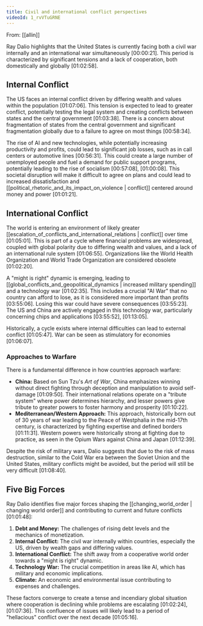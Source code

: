 ```yaml
---
title: Civil and international conflict perspectives
videoId: 1_rvVTuGRNE
---
```


From: [[allin]] <br/> 

Ray Dalio highlights that the United States is currently facing both a civil war internally and an international war simultaneously <a class="yt-timestamp" data-t="00:00:21">[00:00:21]</a>. This period is characterized by significant tensions and a lack of cooperation, both domestically and globally <a class="yt-timestamp" data-t="01:02:58">[01:02:58]</a>.

## Internal Conflict

The US faces an internal conflict driven by differing wealth and values within the population <a class="yt-timestamp" data-t="01:07:06">[01:07:06]</a>. This tension is expected to lead to greater conflict, potentially testing the legal system and creating conflicts between states and the central government <a class="yt-timestamp" data-t="01:03:38">[01:03:38]</a>. There is a concern about fragmentation of states from the central government and significant fragmentation globally due to a failure to agree on most things <a class="yt-timestamp" data-t="00:58:34">[00:58:34]</a>.

The rise of AI and new technologies, while potentially increasing productivity and profits, could lead to significant job losses, such as in call centers or automotive lines <a class="yt-timestamp" data-t="00:56:31">[00:56:31]</a>. This could create a large number of unemployed people and fuel a demand for public support programs, potentially leading to the rise of socialism <a class="yt-timestamp" data-t="00:57:08">[00:57:08]</a>, <a class="yt-timestamp" data-t="01:00:08">[01:00:08]</a>. This societal disruption will make it difficult to agree on plans and could lead to increased dissatisfaction and [[political_rhetoric_and_its_impact_on_violence | conflict]] centered around money and power <a class="yt-timestamp" data-t="01:01:21">[01:01:21]</a>.

## International Conflict

The world is entering an environment of likely greater [[escalation_of_conflicts_and_international_relations | conflict]] over time <a class="yt-timestamp" data-t="01:05:01">[01:05:01]</a>. This is part of a cycle where financial problems are widespread, coupled with global polarity due to differing wealth and values, and a lack of an international rule system <a class="yt-timestamp" data-t="01:06:55">[01:06:55]</a>. Organizations like the World Health Organization and World Trade Organization are considered obsolete <a class="yt-timestamp" data-t="01:02:20">[01:02:20]</a>.

A "might is right" dynamic is emerging, leading to [[global_conflicts_and_geopolitical_dynamics | increased military spending]] and a technology war <a class="yt-timestamp" data-t="01:02:35">[01:02:35]</a>. This includes a crucial "AI War" that no country can afford to lose, as it is considered more important than profits <a class="yt-timestamp" data-t="03:55:06">[03:55:06]</a>. Losing this war could have severe consequences <a class="yt-timestamp" data-t="03:55:23">[03:55:23]</a>. The US and China are actively engaged in this technology war, particularly concerning chips and applications <a class="yt-timestamp" data-t="03:55:52">[03:55:52]</a>, <a class="yt-timestamp" data-t="01:13:05">[01:13:05]</a>.

Historically, a cycle exists where internal difficulties can lead to external conflict <a class="yt-timestamp" data-t="01:05:47">[01:05:47]</a>. War can be seen as stimulatory for economies <a class="yt-timestamp" data-t="01:06:07">[01:06:07]</a>.

### Approaches to Warfare

There is a fundamental difference in how countries approach warfare:
*   **China:** Based on Sun Tzu's *Art of War*, China emphasizes winning without direct fighting through deception and manipulation to avoid self-damage <a class="yt-timestamp" data-t="01:09:50">[01:09:50]</a>. Their international relations operate on a "tribute system" where power determines hierarchy, and lesser powers give tribute to greater powers to foster harmony and prosperity <a class="yt-timestamp" data-t="01:10:22">[01:10:22]</a>.
*   **Mediterranean/Western Approach:** This approach, historically born out of 30 years of war leading to the Peace of Westphalia in the mid-17th century, is characterized by fighting expertise and defined borders <a class="yt-timestamp" data-t="01:11:31">[01:11:31]</a>. Western powers were historically strong at fighting due to practice, as seen in the Opium Wars against China and Japan <a class="yt-timestamp" data-t="01:12:39">[01:12:39]</a>.

Despite the risk of military wars, Dalio suggests that due to the risk of mass destruction, similar to the Cold War era between the Soviet Union and the United States, military conflicts might be avoided, but the period will still be very difficult <a class="yt-timestamp" data-t="01:08:40">[01:08:40]</a>.

## Five Big Forces

Ray Dalio identifies five major forces shaping the [[changing_world_order | changing world order]] and contributing to current and future conflicts <a class="yt-timestamp" data-t="01:01:48">[01:01:48]</a>:
1.  **Debt and Money:** The challenges of rising debt levels and the mechanics of monetization.
2.  **Internal Conflict:** The civil war internally within countries, especially the US, driven by wealth gaps and differing values.
3.  **International Conflict:** The shift away from a cooperative world order towards a "might is right" dynamic.
4.  **Technology War:** The crucial competition in areas like AI, which has military and economic implications.
5.  **Climate:** An economic and environmental issue contributing to expenses and challenges.

These factors converge to create a tense and incendiary global situation where cooperation is declining while problems are escalating <a class="yt-timestamp" data-t="01:02:24">[01:02:24]</a>, <a class="yt-timestamp" data-t="01:07:36">[01:07:36]</a>. This confluence of issues will likely lead to a period of "hellacious" conflict over the next decade <a class="yt-timestamp" data-t="01:05:16">[01:05:16]</a>.